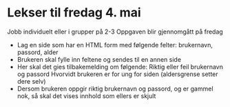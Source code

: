 # Lekser til fredag 4. mai
Jobb individuelt eller i grupper på 2-3
Oppgaven blir gjennomgått på fredag

- Lag en side som har en HTML form med følgende felter:
brukernavn, passord, alder
- Brukeren skal fylle inn feltene og sendes til en annen side
- Her skal det gies tilbakemelding om følgende:
Riktig eller feil brukernavn og passord
Hvorvidt brukeren er for ung for siden (aldersgrense setter dere selv)
- Dersom brukeren oppgir riktig brukernavn og passord, og er gammel nok, så skal det vises innhold som ellers er skjult
